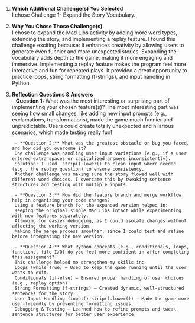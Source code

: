 1. **Which Additional Challenge(s) You Selected**  
    I chose Challenge 1- Expand the Story Vocabulary. 
2. **Why You Chose Those Challenge(s)**  
    I chose to expand the Mad Libs activity by adding more word types, extending the story, and implementing a replay feature. I found this challenge exciting because:
    It enhances creativity by allowing users to generate even funnier and more unexpected stories.
    Expanding the vocabulary adds depth to the game, making it more engaging and immersive.
    Implementing a replay feature makes the program feel more interactive and fun for repeated plays.
    It provided a great opportunity to practice loops, string formatting (f-strings), and input handling in Python.
3. **Reflection Questions & Answers**  
        - **Question 1:** What was the most interesting or surprising part of implementing your chosen feature(s)? 
        The most interesting part was seeing how small changes, like adding new input prompts (e.g., exclamations, transformations), made the game much funnier and unpredictable.
        Users could create totally unexpected and hilarious scenarios, which made testing really fun! 

        - **Question 2:** What was the greatest obstacle or bug you faced, and how did you overcome it? 
        One challenge was handling user input variations (e.g., if a user entered extra spaces or capitalized answers inconsistently).
        Solution: I used .strip().lower() to clean input where needed (e.g., the replay question) to ensure consistency.
        Another challenge was making sure the story flowed well with different word choices. I overcame this by tweaking sentence structures and testing with multiple inputs.

        - **Question 3:** How did the feature branch and merge workflow help in organizing your code changes? 
        Using a feature branch for the expanded version helped in:
        Keeping the original simple Mad Libs intact while experimenting with new features separately.
        Allowing for easier debugging, as I could isolate changes without affecting the working version.
        Making the merge process smoother, since I could test and refine before integrating the new version. 

        - **Question 4:** What Python concepts (e.g., conditionals, loops, functions, file I/O) do you feel more confident in after completing this assignment?
        This challenge helped me strengthen my skills in:
        Loops (while True) – Used to keep the game running until the user wants to exit.
        Conditionals (if-else) – Ensured proper handling of user choices (e.g., replay option).
        String Formatting (f-strings) – Created dynamic, well-structured sentences for the story.
        User Input Handling (input().strip().lower()) – Made the game more user-friendly by preventing formatting issues.
        Debugging & Testing – Learned how to refine prompts and tweak sentence structures for better user experience.  